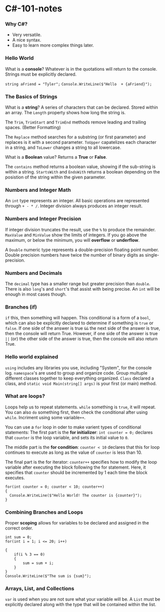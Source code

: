 # C#-101-notes
### Why C#?
- Very versatile.
- A nice syntax.
- Easy to learn more complex things later.
### Hello World
What is a __console__? Whatever is in the quotations will return to the console.
Strings must be explicitly declared.

```string aFriend = "Tyler";```
```Console.WriteLine($"Hello  + {aFriend}");```

### The Basics of Strings
What is a __string__? A series of characters that can be declared. Stored within an array.
The ```Length``` property shows how long the string is.

The ```Trim```, ```TrimStart``` and ```TrimEnd``` methods remove leading and trailing spaces. (Better Formatting)

The ```Replace``` method searches for a substring (or first parameter) and replaces is it with a second parameter. ```ToUpper``` capatelizes each character in a string, and ```ToLower``` changes a string to all lowercase.

What is a __Boolean__ value? Returns a __True__ or __False__.

The ```contains``` method returns a boolean value, showing if the sub-string is within a string. ```StartsWith``` and ```EndsWith``` returns a boolean depending on the posistion of the string within the given parameter.

### Numbers and Integer Math
An ```int``` type represents an integer. All basic operations are represented through ```+ - * /```. Integer division always produces an integer result.

### Numbers and Integer Precision
If integer division truncates the result, use the ```%``` to produce the remainder. ```MaxValue``` and ```MinValue``` show the limits of integers. If you go above the maximum, or below the minimum, you will __overflow__ or __underflow__.

A ```Double``` numeric type represents a double-precision floating point number. Double precision numbers have twice the number of binary digits as single-precision.

### Numbers and Decimals
The ```decimal``` type has a smaller range but greater precision than ```double```. There is also ```long```'s and ```short```'s that assist with being precise. An ```int``` will be enough in most cases though.

### Branches (if)
```if``` this, then something will happen. This conditional is a form of a ```bool```, which can also be explicitly declared to determine if something is ```true``` or ```false```. If one side of the answer is true ```&&``` the next side of the answer is true, then the console will return True. However, if one side of the answer is true ```||``` (or) the other side of the answer is true, then the console will also return True.

### Hello world explained
```using``` includes any libraries you use, including "System", for the console log. ```namespace```'s are used to group and organize code. Group multuple different classes together to keep everything organized. ```Class``` declared a class, and ```static void Main(string[] args)``` is your first (or main) method.

### What are loops?
Loops help us to repeat statements. ```while``` something is ```true```, it will repeat. You can also ```do``` something first, then check the conditional after using ```while```. Incriment using some variable```++```.

You can use a ```for``` loop in oder to make varient types of conditional statements:
The first part is the __for initializer__: ```int counter = 0;``` declares that ```counter``` is the loop variable, and sets its initial value to ```0```.

The middle part is the __for condition__: ```counter < 10``` declares that this for loop continues to execute as long as the value of ```counter``` is less than 10.

The final part is the for iterator: ```counter++``` specifies how to modify the loop variable after executing the block following the for statement. Here, it specifies that ```counter``` should be incremented by 1 each time the block executes.
```
for(int counter = 0; counter < 10; counter++)
{
  Console.WriteLine($"Hello World! The counter is {counter}");
}
```

### Combining Branches and Loops
Proper __scoping__ allows for variables to be declared and assigned in the correct order.
```
int sum = 0;
for(int i = 1; i <= 20; i++)

{
    if(i % 3 == 0)
    {
        sum = sum + i;
    }
}
Console.WriteLine($"The sum is {sum}");
```
### Arrays, List, and Collections
```var``` is used when you are not sure what your variable will be. A ```List``` must be explicitly declared along with the type that will be contained within the list.

